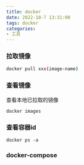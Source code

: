 ```yaml
---
title: docker
date: 2022-10-7 13:31:00
tags: docker
categories: 
- 工具
---
```


### 拉取镜像
```bash
docker pull xxx(image-name)
```
### 查看镜像
查看本地已拉取的镜像
```shell
docker images
```

### 查看容器id
```shell
docker ps -a
```

### docker-compose

